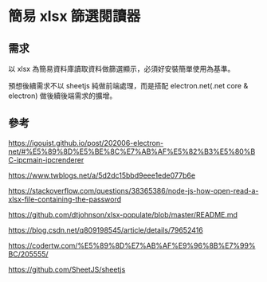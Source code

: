 # 簡易 xlsx 篩選閱讀器

## 需求

以 xlsx 為簡易資料庫讀取資料做篩選顯示，必須好安裝簡單使用為基準。

預想後續需求不以 sheetjs 純做前端處理，而是搭配 electron.net(.net core & electron) 做後續後端需求的擴增。

## 參考

<https://igouist.github.io/post/202006-electron-net/#%E5%89%8D%E5%BE%8C%E7%AB%AF%E5%82%B3%E5%80%BC-ipcmain-ipcrenderer>

<https://www.twblogs.net/a/5d2dc15bbd9eee1ede077b6e>

<https://stackoverflow.com/questions/38365386/node-js-how-open-read-a-xlsx-file-containing-the-password>

<https://github.com/dtjohnson/xlsx-populate/blob/master/README.md>

<https://blog.csdn.net/q809198545/article/details/79652416>

<https://codertw.com/%E5%89%8D%E7%AB%AF%E9%96%8B%E7%99%BC/205555/>

<https://github.com/SheetJS/sheetjs>
